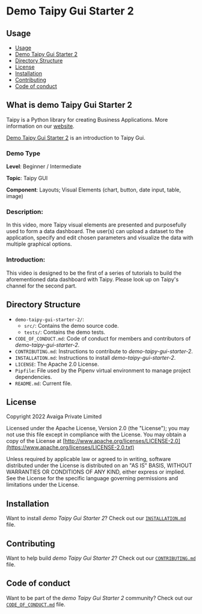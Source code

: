 # Demo Taipy Gui Starter 2

## Usage
- [Usage](#usage)
- [Demo Taipy Gui Starter 2](#what-is-demo-taipy-gui-starter-2)
- [Directory Structure](#directory-structure)
- [License](#license)
- [Installation](#installation)
- [Contributing](#contributing)
- [Code of conduct](#code-of-conduct)

## What is demo Taipy Gui Starter 2

Taipy is a Python library for creating Business Applications. More information on our
[website](https://www.taipy.io).

[Demo Taipy Gui Starter 2](https://github.com/Avaiga/demo-taipy-gui-starter-2) is an introduction to Taipy Gui.

### Demo Type
**Level**: Beginner / Intermediate

**Topic**: Taipy GUI

**Component**: Layouts; Visual Elements (chart, button, date input, table, image)

### Description: 

In this video, more Taipy visual elements are presented and purposefully used to form a data dashboard. The user(s) can upload a dataset to the application, specify and edit chosen parameters and visualize the data with multiple graphical options.

### Introduction:

This video is designed to be the first of a series of tutorials to build the aforementioned data dashboard with Taipy. Please look up on Taipy's channel for the second part. 

## Directory Structure

- `demo-taipy-gui-starter-2/`:
    - `src/`: Contains the demo source code.
    - `tests/`: Contains the demo tests.
- `CODE_OF_CONDUCT.md`: Code of conduct for members and contributors of _demo-taipy-gui-starter-2_.
- `CONTRIBUTING.md`: Instructions to contribute to _demo-taipy-gui-starter-2_.
- `INSTALLATION.md`: Instructions to install _demo-taipy-gui-starter-2_.
- `LICENSE`: The Apache 2.0 License.
- `Pipfile`: File used by the Pipenv virtual environment to manage project dependencies.
- `README.md`: Current file.

## License
Copyright 2022 Avaiga Private Limited

Licensed under the Apache License, Version 2.0 (the "License"); you may not use this file except in compliance with
the License. You may obtain a copy of the License at
[http://www.apache.org/licenses/LICENSE-2.0](https://www.apache.org/licenses/LICENSE-2.0.txt)

Unless required by applicable law or agreed to in writing, software distributed under the License is distributed on
an "AS IS" BASIS, WITHOUT WARRANTIES OR CONDITIONS OF ANY KIND, either express or implied. See the License for the
specific language governing permissions and limitations under the License.

## Installation

Want to install _demo Taipy Gui Starter 2_? Check out our [`INSTALLATION.md`](INSTALLATION.md) file.

## Contributing

Want to help build _demo Taipy Gui Starter 2_? Check out our [`CONTRIBUTING.md`](CONTRIBUTING.md) file.

## Code of conduct

Want to be part of the _demo Taipy Gui Starter 2_ community? Check out our [`CODE_OF_CONDUCT.md`](CODE_OF_CONDUCT.md) file.
